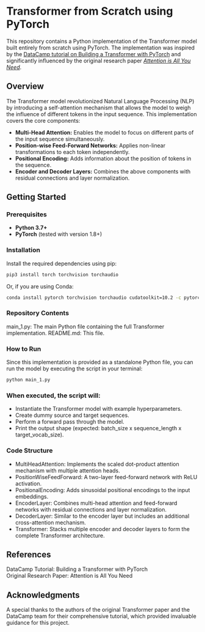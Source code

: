 # Transformer from Scratch using PyTorch

This repository contains a Python implementation of the Transformer model built entirely from scratch using PyTorch. The implementation was inspired by the [DataCamp tutorial on Building a Transformer with PyTorch](https://www.datacamp.com/tutorial/building-a-transformer-with-py-torch) and significantly influenced by the original research paper [*Attention is All You Need*](https://arxiv.org/pdf/1706.03762v7).

## Overview

The Transformer model revolutionized Natural Language Processing (NLP) by introducing a self-attention mechanism that allows the model to weigh the influence of different tokens in the input sequence. This implementation covers the core components:
- **Multi-Head Attention:** Enables the model to focus on different parts of the input sequence simultaneously.
- **Position-wise Feed-Forward Networks:** Applies non-linear transformations to each token independently.
- **Positional Encoding:** Adds information about the position of tokens in the sequence.
- **Encoder and Decoder Layers:** Combines the above components with residual connections and layer normalization.

## Getting Started

### Prerequisites

- **Python 3.7+**
- **PyTorch** (tested with version 1.8+)

### Installation

Install the required dependencies using pip:

```bash
pip3 install torch torchvision torchaudio
```

Or, if you are using Conda:

```bash
conda install pytorch torchvision torchaudio cudatoolkit=10.2 -c pytorch
```

### Repository Contents
main_1.py: The main Python file containing the full Transformer implementation.
README.md: This file.

### How to Run
Since this implementation is provided as a standalone Python file, you can run the model by executing the script in your terminal:

```bash
python main_1.py
```
### When executed, the script will:
* Instantiate the Transformer model with example hyperparameters.
* Create dummy source and target sequences.
* Perform a forward pass through the model.
* Print the output shape (expected: batch_size x sequence_length x target_vocab_size).

### Code Structure
* MultiHeadAttention: Implements the scaled dot-product attention mechanism with multiple attention heads.
* PositionWiseFeedForward: A two-layer feed-forward network with ReLU activation.
* PositionalEncoding: Adds sinusoidal positional encodings to the input embeddings.
* EncoderLayer: Combines multi-head attention and feed-forward networks with residual connections and layer normalization.
* DecoderLayer: Similar to the encoder layer but includes an additional cross-attention mechanism.
* Transformer: Stacks multiple encoder and decoder layers to form the complete Transformer architecture.

## References
DataCamp Tutorial: Building a Transformer with PyTorch<br>
Original Research Paper: Attention is All You Need

## Acknowledgments
A special thanks to the authors of the original Transformer paper and the DataCamp team for their comprehensive tutorial, which provided invaluable guidance for this project.

